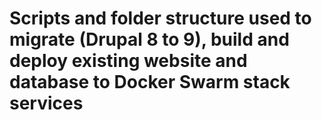 # Scripts and folder structure used to migrate (Drupal 8 to 9), build and deploy existing website and database to Docker Swarm stack services
